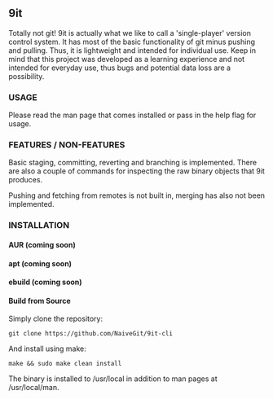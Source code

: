 ## 9it

Totally not git! 9it is actually what we like to call a 'single-player' version control system. It has most of the basic functionality of git minus pushing and pulling. Thus, it is lightweight and intended for individual use. Keep in mind that this project was developed as a learning experience and not intended for everyday use, thus bugs and potential data loss are a possibility.

### USAGE
Please read the man page that comes installed or pass in the help flag for usage.

### FEATURES / NON-FEATURES

Basic staging, committing, reverting and branching is implemented. There are also a couple of commands for inspecting the raw binary objects that 9it produces.

Pushing and fetching from remotes is not built in, merging has also not been implemented.

### INSTALLATION

#### AUR (coming soon)

#### apt (coming soon)

#### ebuild (coming soon)

#### Build from Source
Simply clone the repository:
```
git clone https://github.com/NaiveGit/9it-cli
```
And install using make:
```
make && sudo make clean install
```
The binary is installed to /usr/local in addition to man pages at /usr/local/man.

